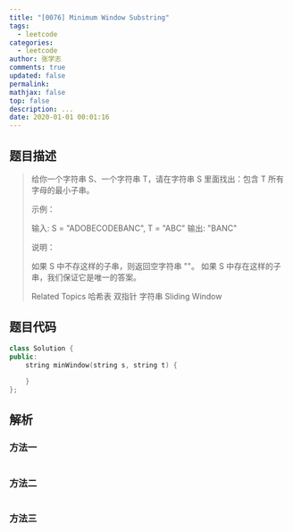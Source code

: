 ```yaml
---
title: "[0076] Minimum Window Substring"
tags:
  - leetcode
categories:
  - leetcode
author: 张学志
comments: true
updated: false
permalink:
mathjax: false
top: false
description: ...
date: 2020-01-01 00:01:16
---
```


## 题目描述

> 给你一个字符串 S、一个字符串 T，请在字符串 S 里面找出：包含 T 所有字母的最小子串。 
> 
> 示例： 
> 
> 输入: S = "ADOBECODEBANC", T = "ABC"
> 输出: "BANC" 
> 
> 说明： 
> 
> 
> 如果 S 中不存这样的子串，则返回空字符串 ""。 
> 如果 S 中存在这样的子串，我们保证它是唯一的答案。 
> 
> Related Topics 哈希表 双指针 字符串 Sliding Window

## 题目代码

```cpp
class Solution {
public:
    string minWindow(string s, string t) {
        
    }
};
```

## 解析

### 方法一

```cpp

```

### 方法二

```cpp

```

### 方法三

```cpp

```

